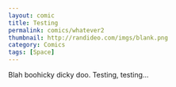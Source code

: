 ```yaml
---
layout: comic
title: Testing
permalink: comics/whatever2
thumbnail: http://randideo.com/imgs/blank.png
category: Comics
tags: [Space]
---
```


Blah boohicky dicky doo. Testing, testing...
